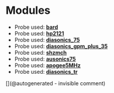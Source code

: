 
# Modules

* Probe used: __[bard](/include/probes/auto/bard.md)__
* Probe used: __[hp2121](/include/probes/auto/hp2121.md)__
* Probe used: __[diasonics_75](/include/probes/auto/diasonics_75.md)__
* Probe used: __[diasonics_gpm_plus_35](/include/probes/auto/diasonics_gpm_plus_35.md)__
* Probe used: __[shzmch](/include/probes/auto/shzmch.md)__
* Probe used: __[ausonics75](/include/probes/auto/ausonics75.md)__
* Probe used: __[apogee5MHz](/include/probes/auto/apogee5MHz.md)__
* Probe used: __[diasonics_tr](/include/probes/auto/diasonics_tr.md)__


[](@autogenerated - invisible comment)